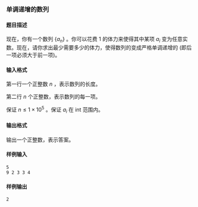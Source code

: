 ### 单调递增的数列

#### 题目描述

现在，你有一个数列 $\{a_n\}$ 。你可以花费 $1$ 的体力来使得其中某项 $a_i$ 变为任意实数。现在，请你求出最少需要多少的体力，使得数列的变成严格单调递增的 (即后一项必须大于前一项)。

#### 输入格式

第一行一个正整数 $n$ ，表示数列的长度。

第二行 $n$ 个正整数，表示数列的每一项。

保证 $n \le 1 \times 10^5$ 。保证 $a_i$ 在 int 范围内。

#### 输出格式

输出一个正整数，表示答案。

#### 样例输入

```
5
9 2 3 3 4
```

#### 样例输出

```
2
```
